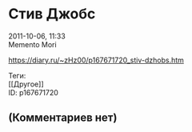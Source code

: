 Стив Джобс
==========

  
2011-10-06, 11:33  
 Memento Mori   
  
<https://diary.ru/~zHz00/p167671720_stiv-dzhobs.htm>  
  
Теги:  
[[Другое]]  
ID: p167671720  


(Комментариев нет)
------------------